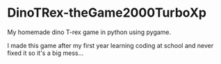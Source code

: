 # DinoTRex-theGame2000TurboXp
My homemade dino T-rex game in python using pygame.

I made this game after my first year learning coding at school and never fixed it so it's a big mess...
